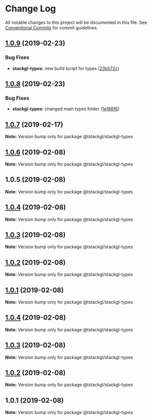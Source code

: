 # Change Log

All notable changes to this project will be documented in this file.
See [Conventional Commits](https://conventionalcommits.org) for commit guidelines.

## [1.0.9](https://github.com/nkint/tstackgl/compare/@tstackgl/stackgl-types@1.0.8...@tstackgl/stackgl-types@1.0.9) (2019-02-23)


### Bug Fixes

* **stackgl-types:** new build script for types ([23b572c](https://github.com/nkint/tstackgl/commit/23b572c))





## [1.0.8](https://github.com/nkint/tstackgl/compare/@tstackgl/stackgl-types@1.0.7...@tstackgl/stackgl-types@1.0.8) (2019-02-23)


### Bug Fixes

* **stackgl-types:** changed main types folder ([1e186f6](https://github.com/nkint/tstackgl/commit/1e186f6))





## [1.0.7](https://github.com/nkint/tstackgl/compare/@tstackgl/stackgl-types@1.0.6...@tstackgl/stackgl-types@1.0.7) (2019-02-17)

**Note:** Version bump only for package @tstackgl/stackgl-types





## [1.0.6](https://github.com/nkint/tstackgl/compare/@tstackgl/stackgl-types@1.0.5...@tstackgl/stackgl-types@1.0.6) (2019-02-08)

**Note:** Version bump only for package @tstackgl/stackgl-types





## 1.0.5 (2019-02-08)

**Note:** Version bump only for package @tstackgl/stackgl-types





## [1.0.4](https://github.com/nkint/tstackgl/compare/@tstackgl/stackgl-types@1.0.4...@tstackgl/stackgl-types@1.0.4) (2019-02-08)

**Note:** Version bump only for package @tstackgl/stackgl-types





## [1.0.3](https://github.com/nkint/tstackgl/compare/@tstackgl/stackgl-types@1.0.4...@tstackgl/stackgl-types@1.0.3) (2019-02-08)

**Note:** Version bump only for package @tstackgl/stackgl-types





## [1.0.2](https://github.com/nkint/tstackgl/compare/@tstackgl/stackgl-types@1.0.4...@tstackgl/stackgl-types@1.0.2) (2019-02-08)

**Note:** Version bump only for package @tstackgl/stackgl-types





## [1.0.1](https://github.com/nkint/tstackgl/compare/@tstackgl/stackgl-types@1.0.4...@tstackgl/stackgl-types@1.0.1) (2019-02-08)

**Note:** Version bump only for package @tstackgl/stackgl-types





## [1.0.4](https://github.com/nkint/tstackgl/compare/@tstackgl/stackgl-types@1.0.3...@tstackgl/stackgl-types@1.0.4) (2019-02-08)

**Note:** Version bump only for package @tstackgl/stackgl-types





## [1.0.3](https://github.com/nkint/tstackgl/compare/@tstackgl/stackgl-types@1.0.2...@tstackgl/stackgl-types@1.0.3) (2019-02-08)

**Note:** Version bump only for package @tstackgl/stackgl-types





## [1.0.2](https://github.com/nkint/tstackgl/compare/@tstackgl/stackgl-types@1.0.1...@tstackgl/stackgl-types@1.0.2) (2019-02-08)

**Note:** Version bump only for package @tstackgl/stackgl-types





## 1.0.1 (2019-02-08)

**Note:** Version bump only for package @tstackgl/stackgl-types
